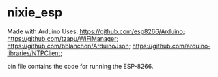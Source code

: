 # nixie_esp

Made with Arduino
Uses:
https://github.com/esp8266/Arduino;
https://github.com/tzapu/WiFiManager;
https://github.com/bblanchon/ArduinoJson;
https://github.com/arduino-libraries/NTPClient;

bin file contains the code for running the ESP-8266.
